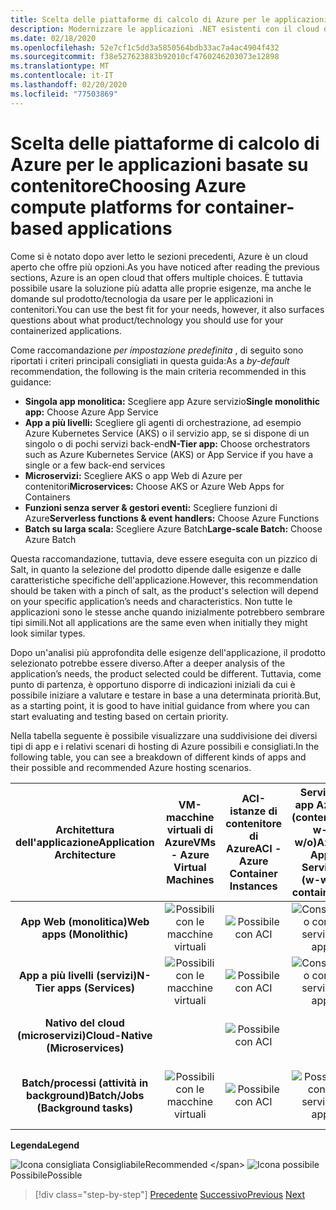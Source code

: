 ```yaml
---
title: Scelta delle piattaforme di calcolo di Azure per le applicazioni basate su contenitore
description: Modernizzare le applicazioni .NET esistenti con il cloud di Azure e i contenitori di Windows | Scelta delle piattaforme di calcolo di Azure per le applicazioni basate su contenitori
ms.date: 02/18/2020
ms.openlocfilehash: 52e7cf1c5dd3a5850564bdb33ac7a4ac4904f432
ms.sourcegitcommit: f38e527623883b92010cf4760246203073e12898
ms.translationtype: MT
ms.contentlocale: it-IT
ms.lasthandoff: 02/20/2020
ms.locfileid: "77503869"
---
```

# <a name="choosing-azure-compute-platforms-for-container-based-applications"></a><span data-ttu-id="ebee8-103">Scelta delle piattaforme di calcolo di Azure per le applicazioni basate su contenitore</span><span class="sxs-lookup"><span data-stu-id="ebee8-103">Choosing Azure compute platforms for container-based applications</span></span>

<span data-ttu-id="ebee8-104">Come si è notato dopo aver letto le sezioni precedenti, Azure è un cloud aperto che offre più opzioni.</span><span class="sxs-lookup"><span data-stu-id="ebee8-104">As you have noticed after reading the previous sections, Azure is an open cloud that offers multiple choices.</span></span> <span data-ttu-id="ebee8-105">È tuttavia possibile usare la soluzione più adatta alle proprie esigenze, ma anche le domande sul prodotto/tecnologia da usare per le applicazioni in contenitori.</span><span class="sxs-lookup"><span data-stu-id="ebee8-105">You can use the best fit for your needs, however, it also surfaces questions about what product/technology you should use for your containerized applications.</span></span>

<span data-ttu-id="ebee8-106">Come raccomandazione *per impostazione predefinita* , di seguito sono riportati i criteri principali consigliati in questa guida:</span><span class="sxs-lookup"><span data-stu-id="ebee8-106">As a *by-default* recommendation, the following is the main criteria recommended in this guidance:</span></span>

- <span data-ttu-id="ebee8-107">**Singola app monolitica:** Scegliere app Azure servizio</span><span class="sxs-lookup"><span data-stu-id="ebee8-107">**Single monolithic app:** Choose Azure App Service</span></span>
- <span data-ttu-id="ebee8-108">**App a più livelli:** Scegliere gli agenti di orchestrazione, ad esempio Azure Kubernetes Service (AKS) o il servizio app, se si dispone di un singolo o di pochi servizi back-end</span><span class="sxs-lookup"><span data-stu-id="ebee8-108">**N-Tier app:** Choose orchestrators such as Azure Kubernetes Service (AKS) or App Service if you have a single or a few back-end services</span></span>
- <span data-ttu-id="ebee8-109">**Microservizi:** Scegliere AKS o app Web di Azure per contenitori</span><span class="sxs-lookup"><span data-stu-id="ebee8-109">**Microservices:** Choose AKS or Azure Web Apps for Containers</span></span>
- <span data-ttu-id="ebee8-110">**Funzioni senza server & gestori eventi:** Scegliere funzioni di Azure</span><span class="sxs-lookup"><span data-stu-id="ebee8-110">**Serverless functions & event handlers:** Choose Azure Functions</span></span>
- <span data-ttu-id="ebee8-111">**Batch su larga scala:** Scegliere Azure Batch</span><span class="sxs-lookup"><span data-stu-id="ebee8-111">**Large-scale Batch:** Choose Azure Batch</span></span>

<span data-ttu-id="ebee8-112">Questa raccomandazione, tuttavia, deve essere eseguita con un pizzico di Salt, in quanto la selezione del prodotto dipende dalle esigenze e dalle caratteristiche specifiche dell'applicazione.</span><span class="sxs-lookup"><span data-stu-id="ebee8-112">However, this recommendation should be taken with a pinch of salt, as the product's selection will depend on your specific application’s needs and characteristics.</span></span> <span data-ttu-id="ebee8-113">Non tutte le applicazioni sono le stesse anche quando inizialmente potrebbero sembrare tipi simili.</span><span class="sxs-lookup"><span data-stu-id="ebee8-113">Not all applications are the same even when initially they might look similar types.</span></span>

<span data-ttu-id="ebee8-114">Dopo un'analisi più approfondita delle esigenze dell'applicazione, il prodotto selezionato potrebbe essere diverso.</span><span class="sxs-lookup"><span data-stu-id="ebee8-114">After a deeper analysis of the application’s needs, the product selected could be different.</span></span> <span data-ttu-id="ebee8-115">Tuttavia, come punto di partenza, è opportuno disporre di indicazioni iniziali da cui è possibile iniziare a valutare e testare in base a una determinata priorità.</span><span class="sxs-lookup"><span data-stu-id="ebee8-115">But, as a starting point, it is good to have initial guidance from where you can start evaluating and testing based on certain priority.</span></span>

<span data-ttu-id="ebee8-116">Nella tabella seguente è possibile visualizzare una suddivisione dei diversi tipi di app e i relativi scenari di hosting di Azure possibili e consigliati.</span><span class="sxs-lookup"><span data-stu-id="ebee8-116">In the following table, you can see a breakdown of different kinds of apps and their possible and recommended Azure hosting scenarios.</span></span>

| <span data-ttu-id="ebee8-117">Architettura dell'applicazione</span><span class="sxs-lookup"><span data-stu-id="ebee8-117">Application Architecture</span></span> | <span data-ttu-id="ebee8-118">VM-macchine virtuali di Azure</span><span class="sxs-lookup"><span data-stu-id="ebee8-118">VMs - Azure Virtual Machines</span></span> | <span data-ttu-id="ebee8-119">ACI-istanze di contenitore di Azure</span><span class="sxs-lookup"><span data-stu-id="ebee8-119">ACI - Azure Container Instances</span></span> | <span data-ttu-id="ebee8-120">Servizio app Azure (contenitori w-w/o)</span><span class="sxs-lookup"><span data-stu-id="ebee8-120">Azure App Service (w-w/o containers)</span></span> | <span data-ttu-id="ebee8-121">AKS-Servizi Kubernetes di Azure</span><span class="sxs-lookup"><span data-stu-id="ebee8-121">AKS - Azure Kubernetes Services</span></span> | <span data-ttu-id="ebee8-122">Funzioni di Azure</span><span class="sxs-lookup"><span data-stu-id="ebee8-122">Azure Functions</span></span> | <span data-ttu-id="ebee8-123">Azure Batch</span><span class="sxs-lookup"><span data-stu-id="ebee8-123">Azure Batch</span></span> |
|:------------------------:|:--:|:--:|:--:|:--:|:--:|:--:|
| <span data-ttu-id="ebee8-124">**App Web (monolitica)**</span><span class="sxs-lookup"><span data-stu-id="ebee8-124">**Web apps (Monolithic)**</span></span>         | ![Possibili con le macchine virtuali](media/choosing-azure-compute-options-for-container-based-applications/possible.png) | ![Possibile con ACI](media/choosing-azure-compute-options-for-container-based-applications/possible.png) | ![Consigliato con il servizio app](media/choosing-azure-compute-options-for-container-based-applications/recommended.png) | ![Possibile con AKS](media/choosing-azure-compute-options-for-container-based-applications/possible.png) | | |
| <span data-ttu-id="ebee8-129">**App a più livelli (servizi)**</span><span class="sxs-lookup"><span data-stu-id="ebee8-129">**N-Tier apps (Services)**</span></span>        | ![Possibili con le macchine virtuali](media/choosing-azure-compute-options-for-container-based-applications/possible.png) | ![Possibile con ACI](media/choosing-azure-compute-options-for-container-based-applications/possible.png) | ![Consigliato con il servizio app](media/choosing-azure-compute-options-for-container-based-applications/recommended.png) | ![Possibile con AKS](media/choosing-azure-compute-options-for-container-based-applications/possible.png) | ![Possibile con Azure fuctions](media/choosing-azure-compute-options-for-container-based-applications/possible.png) | |
| <span data-ttu-id="ebee8-135">**Nativo del cloud (microservizi)**</span><span class="sxs-lookup"><span data-stu-id="ebee8-135">**Cloud-Native (Microservices)**</span></span>  | | ![Possibile con ACI](media/choosing-azure-compute-options-for-container-based-applications/possible.png) | | ![Consigliato con AKS](media/choosing-azure-compute-options-for-container-based-applications/recommended.png) <br/> <span data-ttu-id="ebee8-138">(Contenitori&nbsp;Linux)</span><span class="sxs-lookup"><span data-stu-id="ebee8-138">(Linux&nbsp;containers)</span></span>| ![Consigliato con funzioni di Azure](media/choosing-azure-compute-options-for-container-based-applications/recommended.png) <br/> <span data-ttu-id="ebee8-140">(Basato&#x2011;su eventi)</span><span class="sxs-lookup"><span data-stu-id="ebee8-140">(Event&#x2011;driven)</span></span> | |
| <span data-ttu-id="ebee8-141">**Batch/processi (attività in background)**</span><span class="sxs-lookup"><span data-stu-id="ebee8-141">**Batch/Jobs (Background tasks)**</span></span> | ![Possibili con le macchine virtuali](media/choosing-azure-compute-options-for-container-based-applications/possible.png) | ![Possibile con ACI](media/choosing-azure-compute-options-for-container-based-applications/possible.png) | ![Possibile con il servizio app](media/choosing-azure-compute-options-for-container-based-applications/possible.png) | ![Possibile con AKS](media/choosing-azure-compute-options-for-container-based-applications/possible.png) | ![Consigliato con funzioni di Azure](media/choosing-azure-compute-options-for-container-based-applications/recommended.png) <br/> <span data-ttu-id="ebee8-147">(Attività in background&nbsp;)</span><span class="sxs-lookup"><span data-stu-id="ebee8-147">(Background&nbsp;tasks)</span></span> | ![Consigliato con Azure Batch](media/choosing-azure-compute-options-for-container-based-applications/recommended.png) <br/> <span data-ttu-id="ebee8-149">(Larga&#x2011;scala)</span><span class="sxs-lookup"><span data-stu-id="ebee8-149">(Large&#x2011;scale)</span></span> |

<span data-ttu-id="ebee8-150">**Legenda**</span><span class="sxs-lookup"><span data-stu-id="ebee8-150">**Legend**</span></span>

![Icona consigliata](media/choosing-azure-compute-options-for-container-based-applications/recommended.png) <span data-ttu-id="ebee8-152">Consigliabile</span><span class="sxs-lookup"><span data-stu-id="ebee8-152">Recommended \</span></span>
![Icona possibile](media/choosing-azure-compute-options-for-container-based-applications/possible.png) <span data-ttu-id="ebee8-154">Possibile</span><span class="sxs-lookup"><span data-stu-id="ebee8-154">Possible</span></span>

> [!div class="step-by-step"]
> <span data-ttu-id="ebee8-155">[Precedente](when-to-deploy-windows-containers-to-azure-container-service-kubernetes.md)
> [Successivo](build-resilient-services-ready-for-the-cloud-embrace-transient-failures-in-the-cloud.md)</span><span class="sxs-lookup"><span data-stu-id="ebee8-155">[Previous](when-to-deploy-windows-containers-to-azure-container-service-kubernetes.md)
[Next](build-resilient-services-ready-for-the-cloud-embrace-transient-failures-in-the-cloud.md)</span></span>
